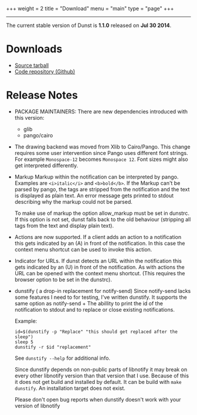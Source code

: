 +++
weight = 2
title = "Download"
menu = "main"
type = "page"
+++
***

The current stable version of Dunst is **1.1.0** released on **Jul 30 2014**.

# Downloads

* [Source tarball](https://github.com/dunst-project/dunst/archive/v1.1.0.tar.gz)
* [Code repository (Github)](https://github.com/dunst-project/dunst)

# Release Notes

* PACKAGE MAINTAINERS:
    There are new dependencies introduced with this version:
    * glib
    * pango/cairo

* The drawing backend was moved from Xlib to Cairo/Pango.
    This change requires some user intervention since Pango
    uses different font strings. For example `Monospace-12`
    becomes `Monospace 12`. Font sizes might also get interpreted
    differently.

* Markup
    Markup within the notification can be interpreted by pango.
    Examples are `<i>italic</i>` and `<b>bold</b>`. If the Markup
    can't be parsed by pango, the tags are stripped from the
    notification and the text is displayed as plain text. An error
    message gets printed to stdout describing why the markup could
    not be parsed.

    To make use of markup the option allow_markup must be set in dunstrc.
    If this option is not set, dunst falls back to the old behaviour
    (stripping all tags from the text and display plain text).

* Actions are now supported.
    If a client adds an action to a notification this gets indicated
    by an (A) in front of the notification. In this case the
    context menu shortcut can be used to invoke this action.

* Indicator for URLs.
    If dunst detects an URL within the notification this gets indicated
    by an (U) in front of the notification. As with actions the URL can
    be opened with the context menu shortcut. (This requires the browser
    option to be set in the dunstrc).

* dunstify ( a drop-in replacement for notify-send)
    Since notify-send lacks some features I need to for testing, I've
    written dunstify. It supports the same option as notify-send + The
    abillity to print the id of the notification to stdout and to replace
    or close existing notifications.

    Example:
    ```
   id=$(dunstify -p "Replace" "this should get replaced after the sleep")
    sleep 5
    dunstify -r $id "replacement"
    ```

    See `dunstify --help` for additional info.

    Since dunstify depends on non-public parts of libnotify it may break
    on every other libnotify version than that version that I use.
    Because of this it does not get build and installed by default.
    It can be build with `make dunstify`. An installation target does
    not exist.

    Please don't open bug reports when dunstify doesn't work with your
    version of libnotify
